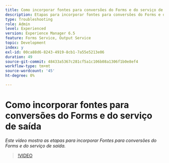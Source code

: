 ```yaml
---
title: Como incorporar fontes para conversões do Forms e do serviço de saída
description: Etapas para incorporar fontes para conversões do Forms e do serviço de saída
type: Troubleshooting
role: Admin
level: Experienced
version: Experience Manager 6.5
feature: Forms Service, Output Service
topic: Development
index: y
exl-id: 00ca88d6-8243-4919-8cb1-7a55e5213e06
duration: 49
source-git-commit: 48433a5367c281cf5a1c106b08a1306f1b0e8ef4
workflow-type: tm+mt
source-wordcount: '45'
ht-degree: 0%

---
```


# Como incorporar fontes para conversões do Forms e do serviço de saída

*Este vídeo mostra as etapas para incorporar Fontes para conversões do Forms e do serviço de saída.*

>[!VIDEO](https://video.tv.adobe.com/v/335496?quality=12&learn=on)
